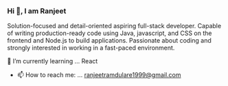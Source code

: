 ### Hi 👋, I am Ranjeet

Solution-focused and detail-oriented aspiring full-stack developer.
Capable of writing production-ready code using Java, javascript, and CSS on the frontend and Node.js to build applications.
Passionate about coding and strongly interested in working in a fast-paced environment.

🌱 I’m currently learning ... React
- 📫 How to reach me: ... ranjeetramdulare1999@gmail.com

<!--
**Ranjeet1508/Ranjeet1508** is a ✨ _special_ ✨ repository because its `README.md` (this file) appears on your GitHub profile.

Here are some ideas to get you started:

- 🔭 I’m currently working on ...
- 🌱 I’m currently learning ...
- 👯 I’m looking to collaborate on ...
- 🤔 I’m looking for help with ...
- 💬 Ask me about ...
- 📫 How to reach me: ...
- 😄 Pronouns: ...
- ⚡ Fun fact: ...
-->
